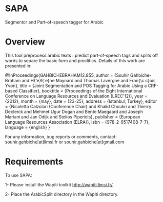 SAPA 
====
Segmentor and Part-of-speech tagger for Arabic

Overview
========
This tool preprocess arabic texts : predict part-of-speech tags and splits off words to separe the basic form and proclitics. Details of this work are presented in:

@InProceedings{GAHBICHEBRAHAM12.855,
  	author = {Souhir Gahbiche-Braham and H{\'e}l{\`e}ne Maynard and Thomas Lavergne and Fran{\c c}ois Yvon},
  	title = {Joint Segmentation and POS Tagging for Arabic Using a CRF-based Classifier},
  	booktitle = {Proceedings of the Eight International Conference on Language Resources and Evaluation (LREC'12)},
  	year = {2012},
  	month = {may},
  	date = {23-25},
  	address = {Istanbul, Turkey},
  	editor = {Nicoletta Calzolari (Conference Chair) and Khalid Choukri and Thierry Declerck and Mehmet Ugur Dogan and Bente Maegaard and Joseph Mariani and Jan Odijk and Stelios Piperidis},
  	publisher = {European Language Resources Association (ELRA)},
  	isbn = {978-2-9517408-7-7},
  	language = {english}
 }


For any information, bug reports or comments, contact:
	souhir.gahbiche[at]limsi.fr or souhir.gahbiche[at]gmail.com

Requirements
============
To use SAPA:

1- Please install the Wapiti toolkit http://wapiti.limsi.fr/

2- Place the ArabicSplit directory in the Wapiti directory.

